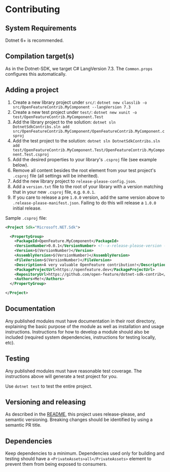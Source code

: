 # Contributing

## System Requirements

Dotnet 6+ is recommended.

## Compilation target(s)

As in the Dotnet-SDK, we target C# LangVersion 7.3. The `Common.props` configures this automatically.

## Adding a project

1. Create a new library project under `src/`: `dotnet new classlib -o src/OpenFeatureContrib.MyComponent --langVersion 7.3`
2. Create a new test project under `test/`: `dotnet new xunit -o test/OpenFeatureContrib.MyComponent.Test`
3. Add the library project to the solution: `dotnet sln DotnetSdkContribs.sln add src/OpenFeatureContrib.MyComponent/OpenFeatureContrib.MyComponent.csproj`
4. Add the test project to the solution: `dotnet sln DotnetSdkContribs.sln add test/OpenFeatureContrib.MyComponent.Test/OpenFeatureContrib.MyComponent.Test.csproj`
5. Add the desired properties to your library's `.csproj` file (see example below).
5. Remove all content besides the root element from your test project's `.csproj` file (all settings will be inherited).
6. Add the new library project to `release-please-config.json`.
7. Add a `version.txt` file to the root of your library with a version matching that in your new `.csproj` file, e.g. `0.0.1`.
8. If you care to release a pre `1.0.0` version, add the same version above to `.release-please-manifest.json`. Failing to do this will release a `1.0.0` initial release.

Sample `.csproj` file:

```xml
<Project Sdk="Microsoft.NET.Sdk">

  <PropertyGroup>
    <PackageId>OpenFeature.MyComponent</PackageId>
    <VersionNumber>0.0.1</VersionNumber> <!--x-release-please-version -->
    <Version>$(VersionNumber)</Version>
    <AssemblyVersion>$(VersionNumber)</AssemblyVersion>
    <FileVersion>$(VersionNumber)</FileVersion>
    <Description>A very valuable OpenFeature contribution!</Description>
    <PackageProjectUrl>https://openfeature.dev</PackageProjectUrl>
    <RepositoryUrl>https://github.com/open-feature/dotnet-sdk-contrib</RepositoryUrl>
    <Authors>Me!</Authors>
  </PropertyGroup>

</Project>
```

## Documentation

Any published modules must have documentation in their root directory, explaining the basic purpose of the module as well as installation and usage instructions.
Instructions for how to develop a module should also be included (required system dependencies, instructions for testing locally, etc).

## Testing

Any published modules must have reasonable test coverage.
The instructions above will generate a test project for you.

Use `dotnet test` to test the entire project.

## Versioning and releasing

As described in the [README](./README.md), this project uses release-please, and semantic versioning.
Breaking changes should be identified by using a semantic PR title.

## Dependencies

Keep dependencies to a minimum.
Dependencies used only for building and testing should have a `<PrivateAssets>all</PrivateAssets>` element to prevent them from being exposed to consumers.

